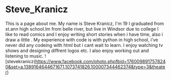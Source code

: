 # Steve_Kranicz
This is a page about me.
My name is Steve Kranicz, I'm 19 I graduated from st.ann high school.Im from belle river, but live in Windsor due to college I like to read comics and I enjoy writing short stories when i have time, also i draw a little . My experience with code is with python in high school, i've never did any codeing with html but i cant wait to learn. I enjoy watching tv shows and designing diffrent logos etc. I also enjoy  working out and listening to music. 
![stevekranicz(https://www.facebook.com/photo.phpfbid=1760098917578240&set=a.1389164644671671.1073741826.100007344462374&type=3&theater)
